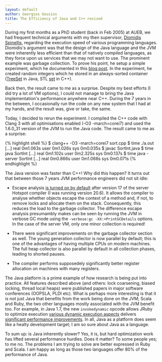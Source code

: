 ```yaml
---
layout: default
author: Georgios Gousios
title: The Efficiency of Java and C++ revised 
---
```


During my first months as a PhD student (back in Feb 2005) at AUEB, we had
frequent technical arguments with my then supervisor, [Diomidis
Spinellis](http://www.spinellis.gr), regarding the execution speed of various
programming languages. Diomidis's argument was that the design of the Java
language and the JVM were inherently less efficient than that of natively
compiled languages, as they force upon us services that we may not want to use.
The prominent example was garbage collection. To prove his point, he setup a
simple experiment, which he documented in this [blog
post](http://www.spinellis.gr/blog/20050210/index.html). In the experiment,
he created random integers which he stored in an always-sorted container
([TreeSet](http://docs.oracle.com/javase/7/docs/api/java/util/TreeSet.html)
in Java, STL [set](http://www.cplusplus.com/reference/stl/set/) in C++).

Back then, the result came to me as a surprise. Despite my best efforts (I
did try a lot of VM options), I could not manage to bring the Java
implementation's performance anywhere near C++. During the 7 years in the
between, I occasionally run the code on any new system that I had at my hands,
and the result was, give or take, the same. 

Today, I decided to rerun the experiment. I compiled the C++ code with Clang 3
with all optimisations enabled (-O3 -march=corei7) and used the 1.6.0_31
version of the JVM to run the Java code. The result came to me as a surprise:

{% highlight shell %}
$ clang++ -O3 -march=corei7 sort.cpp
$ time ./a.out 
[...]
real	0m1.063s
user	0m1.026s
sys	0m0.035s
$ javac SortInt.java
$ time java SortInt
[...]
real	0m1.102s
user	0m2.325s
sys	0m0.137s
$ time java -server SortInt
[...]
real	0m0.866s
user	0m1.068s
sys	0m0.071s
{% endhighlight %}

The Java version was faster than C++! Why did this happen? It turns out
that between those 7 years JVM performance engineers did not sit idle: 

* Escape analysis [is turned on by
  default](http://weblogs.java.net/blog/forax/archive/2009/10/06/jdk7-do-escape-analysis-default)
  after version 17 of the server Hotspot compiler (I was running version 20.6).
  It allows the compiler to analyse whether objects escape the context of a
  method and, if not, to remove locks and allocate them on the stack.
  Consequently, this reduces the load to the garbage collector. The difference
  escape analysis presumambly makes can be seen by running the JVM in verbose
  GC mode using the `-verbose:gc -XX:+PrintGCDetails` options. In the case of
  the server VM, only one minor collection is required!

* There were significant improvements on the garbage collector section as well.
  The young generation collector is now parallel by default; this is one of the
  advantages of having multiple CPUs on modern machines. The full heap
  collector is also parallel by default in all collection phases, leading
  to shorted pauses.

* The compiler performs supposedely significantly better register allocation on
  machines with many registers.

The Java platform is a prime example of how research is being put into
practice. All features described above (and others: lock coarsening, biased
locking, thread local heaps) were published papers in major software
conferences (OOPSLA, PLDI etc). What is perhaps more interesting is
that it is not just Java that benefits from the work being done on the JVM;
Scala and Ruby, the two other languages mostly associated with the JVM benefit
too. For example, in Java 1.7, the new `invokedynamic` opcode allows JRuby to
optimize execution [various dynamic execution
aspects](http://www.drdobbs.com/jvm/231500287) delivers [significant
performance
improvements](http://blog.jruby.org/2011/12/getting_started_with_jruby_and_java_7/). In all, Java as a platform does seem like a healty 
development target; I am so sure about Java as a language.

To sum up: is Java inherently slower? Yes, it is, but hard optimization work
has lifted several performance hurdles. Does it matter? To some people yes; to
me no. The problems I am trying to solve are better expressed in Ruby and
Scala. I am happy as long as those two languages offer 80% of the performance
of Java.
